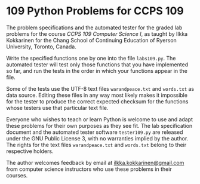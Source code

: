 # 109 Python Problems for CCPS 109

The problem specifications and the automated tester for the graded lab problems for the course *CCPS 109 Computer Science I*, as taught by Ilkka Kokkarinen for the Chang School of Continuing Education of Ryerson University, Toronto, Canada.

Write the specified functions one by one into the file `labs109.py`. The automated tester will test only those functions that you have implemented so far, and run the tests in the order in which your functions appear in the file.

Some of the tests use the UTF-8 text files `warandpeace.txt` and `words.txt` as data source. Editing these files in any way most likely makes it impossible for the tester to produce the correct expected checksum for the functions whose testers use that particular text file.

Everyone who wishes to teach or learn Python is welcome to use and adapt these problems for their own purposes as they see fit. The lab specification document and the automated tester software `tester109.py` are released under the GNU Public License 3, with no warranties implied by the author. The rights for the text files `warandpeace.txt` and `words.txt` belong to their respective holders.

The author welcomes feedback by email at ilkka.kokkarinen@gmail.com from computer science instructors who use these problems in their courses.
